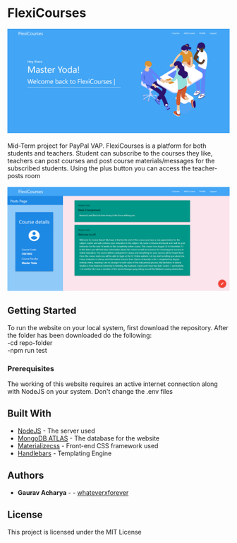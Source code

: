 # FlexiCourses

![Home-page](https://github.com/whateverxforever/MidTerm/blob/master/images/coverpage.png)
<br><br>
Mid-Term project for PayPal VAP. FlexiCourses is a platform for both students and teachers. Student can subscribe to the courses they like, teachers can post courses and post course materials/messages for the subscribed students.
Using the plus button you can access the teacher-posts room
<br><br>
![Post-page](https://github.com/whateverxforever/MidTerm/blob/master/images/postpage.png) 

## Getting Started

To run the website on your local system, first download the repository.
After the folder has been downloaded do the following: <br>
-cd repo-folder <br>
-npm run test

### Prerequisites

The working of this website requires an active internet connection along with NodeJS on your system. Don't change the .env files


## Built With

* [NodeJS](https://nodejs.org/en/) - The server used
* [MongoDB ATLAS](https://docs.mongodb.com/cloud/) - The database for the website
* [Materializecss](https://materializecss.com/) - Front-end CSS framework used
* [Handlebars](https://handlebarsjs.com/) - Templating Engine


## Authors

* **Gaurav Acharya** -  - [whateverxforever](https://https://github.com/whateverxforever/)


## License

This project is licensed under the MIT License


